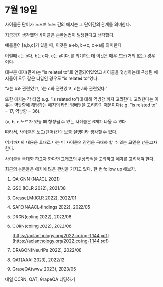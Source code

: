 # 7월 19일

사이클은 단어가 노드며 노드 간의 에지는 그 단어간의 관계를 의미한다.

지금까지 생각했던 사이클은 순환논법이 발생한다고 생각했다.

예를들어 [a,b,c]가 있을 때, 이것은 a→b, b→c, c→a를 의미한다.

이럴때 a는 b다, b는 c다. c는 a이다.를 의미하는데 이것은 매우 드문(거의 없는) 경우이다.

대부분 에지(관계)는 “is related to”로 연결되어있었고 사이클을 형성하는데 구성된 에지들이 모두 같은 타입인 경우도 “is related to”였다.

“a는 b와 관련있고, b는 c와 관련있고, c는 a와 관련있다.”

또한 에지는 각 타입(e.g. “is related to”)에 대해 역방향 까지 고려한다. 고려한다는 이유는 역방향에 해당하는 에지의 타입 임베딩을 고려하기 때문이다(e.g. “is related to” = 17, 역방향 = 36).

{a, b, c}노드가 있을 때 형성될 수 있는 사이클은 6개가 나올 수 있다.

따라서, 사이클은 노드(단어)간의 보충 설명이라 생각할 수 있다. 

여기까지의 내용을 토대로 나는 이 사이클의 장점을 극대화 할 수 있는 모델을 만들고자 한다. 

사이클을 극대화 하고자 한다면 그래프의 위상학적을 고려하고 에지를 고려해야 한다.

최근의 논문들은 에지에 많은 관심을 가지고 있다. 한 번 follow up 해보자.

1. QA-GNN (NAACL 2021)
2. GSC (ICLR 2022), 2021/08
3. GreaseLM(ICLR 2022), 2022/01
4. SAFE(NAACL-findings 2022), 2022/05
    
    [](https://arxiv.org/pdf/2205.01841.pdf)
    
5. DRGN(coling 2022), 2022/08
    
    [](https://aclanthology.org/2022.coling-1.116.pdf)
    
6. CORN(coling 2022), 2022/08
    
    [https://aclanthology.org/2022.coling-1.144.pdf](https://aclanthology.org/2022.coling-1.144.pdf)
    
7. DRAGON(NeurIPs 2022), 2022/08
    
    [](https://arxiv.org/pdf/2210.09338.pdf)
    
8. QAT(AAAI 2023), 2022/12
    
    [](https://arxiv.org/pdf/2212.00975.pdf)
    
9. GrapeQA(www 2023), 2023/05
    
    [](https://arxiv.org/pdf/2303.12320.pdf)
    

내일 CORN, QAT, GrapeQA 리딩하기